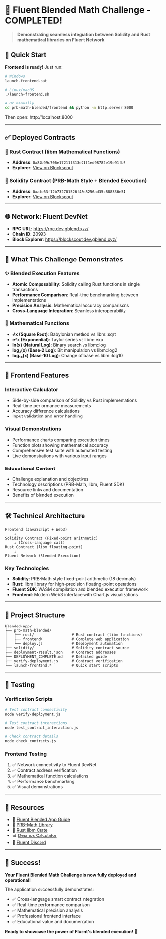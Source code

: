 # 🎉 Fluent Blended Math Challenge - COMPLETED! 

> **Demonstrating seamless integration between Solidity and Rust mathematical libraries on Fluent Network**

## 🚀 Quick Start

**Frontend is ready!** Just run:
```bash
# Windows
launch-frontend.bat

# Linux/macOS
./launch-frontend.sh

# Or manually
cd prb-math-blended/frontend && python -m http.server 8000
```

Then open: http://localhost:8000

---

## ✅ Deployed Contracts

### 🦀 Rust Contract (libm Mathematical Functions)
- **Address**: `0x87b99c706e17211f313e21f1ed98782e19e91fb2`
- **Explorer**: [View on Blockscout](https://blockscout.dev.gblend.xyz/address/0x87b99c706e17211f313e21f1ed98782e19e91fb2)

### 💎 Solidity Contract (PRB-Math Style + Blended Execution)
- **Address**: `0xafc63f12b732701526f48e8256ad35c888336e54`
- **Explorer**: [View on Blockscout](https://blockscout.dev.gblend.xyz/address/0xafc63f12b732701526f48e8256ad35c888336e54)

---

## 🌐 Network: Fluent DevNet
- **RPC URL**: https://rpc.dev.gblend.xyz/
- **Chain ID**: 20993
- **Block Explorer**: https://blockscout.dev.gblend.xyz/

---

## 🎯 What This Challenge Demonstrates

### ✨ Blended Execution Features
- **Atomic Composability**: Solidity calling Rust functions in single transactions
- **Performance Comparison**: Real-time benchmarking between implementations
- **Precision Analysis**: Mathematical accuracy comparisons
- **Cross-Language Integration**: Seamless interoperability

### 🧮 Mathematical Functions
- **√x (Square Root)**: Babylonian method vs libm::sqrt
- **e^x (Exponential)**: Taylor series vs libm::exp  
- **ln(x) (Natural Log)**: Binary search vs libm::log
- **log₂(x) (Base-2 Log)**: Bit manipulation vs libm::log2
- **log₁₀(x) (Base-10 Log)**: Change of base vs libm::log10

---

## 🎨 Frontend Features

### Interactive Calculator
- Side-by-side comparison of Solidity vs Rust implementations
- Real-time performance measurements
- Accuracy difference calculations
- Input validation and error handling

### Visual Demonstrations  
- Performance charts comparing execution times
- Function plots showing mathematical accuracy
- Comprehensive test suite with automated testing
- Live demonstrations with various input ranges

### Educational Content
- Challenge explanation and objectives
- Technology descriptions (PRB-Math, libm, Fluent SDK)
- Resource links and documentation
- Benefits of blended execution

---

## 🛠️ Technical Architecture

```
Frontend (JavaScript + Web3)
    ↓
Solidity Contract (Fixed-point arithmetic)
    ↓ (Cross-language call)
Rust Contract (libm floating-point)
    ↓
Fluent Network (Blended Execution)
```

### Key Technologies
- **Solidity**: PRB-Math style fixed-point arithmetic (18 decimals)
- **Rust**: libm library for high-precision floating-point operations
- **Fluent SDK**: WASM compilation and blended execution framework
- **Frontend**: Modern Web3 interface with Chart.js visualizations

---

## 📁 Project Structure

```
blended-app/
├── prb-math-blended/
│   ├── rust/                 # Rust contract (libm functions)
│   ├── frontend/             # Complete web application
│   └── deploy.js             # Deployment automation
├── solidity/                 # Solidity contract source
├── deployment-result.json    # Contract addresses
├── DEPLOYMENT_COMPLETE.md    # Detailed guide
├── verify-deployment.js      # Contract verification
└── launch-frontend.*         # Quick start scripts
```

---

## 🧪 Testing

### Verification Scripts
```bash
# Test contract connectivity
node verify-deployment.js

# Test contract interactions  
node test_contract_interaction.js

# Check contract details
node check_contracts.js
```

### Frontend Testing
1. ✅ Network connectivity to Fluent DevNet
2. ✅ Contract address verification
3. ✅ Mathematical function calculations
4. ✅ Performance benchmarking
5. ✅ Visual demonstrations

---

## 🔗 Resources

- 📖 [Fluent Blended App Guide](https://docs.fluent.xyz/developer-guides/building-a-blended-app/)
- 🔢 [PRB-Math Library](https://github.com/PaulRBerg/prb-math)
- 🦀 [Rust libm Crate](https://crates.io/crates/libm)
- 📊 [Desmos Calculator](https://www.desmos.com/calculator/5p8c3q2is2)
- 💬 [Fluent Discord](https://discord.gg/fluent)

---

## 🎊 Success!

**Your Fluent Blended Math Challenge is now fully deployed and operational!**

The application successfully demonstrates:
- ✅ Cross-language smart contract integration
- ✅ Real-time performance comparison
- ✅ Mathematical precision analysis  
- ✅ Professional frontend interface
- ✅ Educational value and documentation

**Ready to showcase the power of Fluent's blended execution!** 🚀